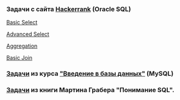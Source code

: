 ### Задачи с сайта [Hackerrank](https://www.hackerrank.com/domains/sql/select) (Oracle SQL)     
  
[Basic Select](src/hackerrank-basic-select.md)  
  
[Advanced Select](src/hackerrank-advanced-select.md)  
  
[Aggregation](src/hackerrank-aggregation.md)  
  
[Basic Join](src/hackerrank-basic-join.md)  
  
  
  
### [Задачи](src/stepik-databases-introduction.md) из курса ["Введение в базы данных"](https://stepik.org/course/551/syllabus) (MySQL)   
  
  
  
### [Задачи](src/UnderstandingSQL.md) из книги Мартина Грабера "Понимание SQL".  